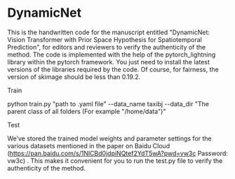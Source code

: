 # DynamicNet

This is the handwritten code for the manuscript entitled "DynamicNet: Vision Transformer with Prior Space Hypothesis for Spatiotemporal Prediction", for editors and reviewers to verify the authenticity of the method.
The code is implemented with the help of the pytorch_lightning library within the pytorch framework. You just need to install the latest versions of the libraries required by the code. Of course, for fairness, the version of skimage should be less than 0.19.2.

Train

python train.py "path to .yaml file"  --data_name taxibj  --data_dir "The parent class of all folders (For example "/home/data")"

Test

We’ve stored the trained model weights and parameter settings for the various datasets mentioned in the paper on Baidu Cloud (https://pan.baidu.com/s/1NlCBd0jdpiNQtef2YdT5wA?pwd=vw3c Password: vw3c) . This makes it convenient for you to run the test.py file to verify the authenticity of the method.
